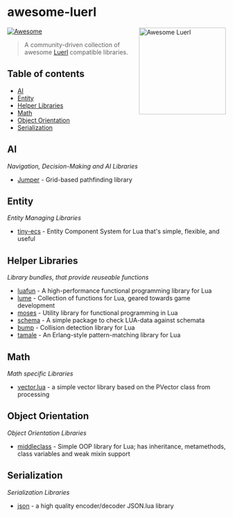 # awesome-luerl
<img src="https://luerl.org/images/luerl.png" align="right" width="200" alt="Awesome Luerl">

[![Awesome](https://cdn.rawgit.com/sindresorhus/awesome/d7305f38d29fed78fa85652e3a63e154dd8e8829/media/badge.svg)](https://github.com/sindresorhus/awesome)

> A community-driven collection of awesome [Luerl](http://luerl.org) compatible libraries.

## Table of contents

* [AI](#ai)
* [Entity](#entity)
* [Helper Libraries](#helper-libraries)
* [Math](#math)
* [Object Orientation](#object)
* [Serialization](#serialization)

## AI
*Navigation, Decision-Making and AI Libraries*

* [Jumper](https://github.com/Yonaba/Jumper) - Grid-based pathfinding library

## Entity
*Entity Managing Libraries*

* [tiny-ecs](https://github.com/bakpakin/tiny-ecs) - Entity Component System for Lua that's simple, flexible, and useful

## <a name="helper"></a>Helper Libraries
*Library bundles, that provide reuseable functions*

* [luafun](https://github.com/luafun/luafun) - A high-performance functional programming library for Lua
* [lume](https://github.com/rxi/lume/) - Collection of functions for Lua, geared towards game development
* [moses](https://github.com/Yonaba/Moses) - Utility library for functional programming in Lua
* [schema](https://github.com/sschoener/lua-schema) - A simple package to check LUA-data against schemata
* [bump](https://github.com/kikito/bump.lua) - Collision detection library for Lua
* [tamale](https://github.com/perusio/tamale) - An Erlang-style pattern-matching library for Lua


## Math
*Math specific Libraries*

* [vector.lua](https://github.com/themousery/vector.lua) - a simple vector library based on the PVector class from processing

## <a name="object"></a>Object Orientation
*Object Orientation Libraries*

* [middleclass](https://github.com/kikito/middleclass) - Simple OOP library for Lua; has inheritance, metamethods, class variables and weak mixin support

## Serialization
*Serialization Libraries*

* [json](json) - a high quality encoder/decoder JSON.lua library


